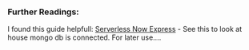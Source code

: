 


### Further Readings:
I found this guide helpfull:
[Serverless Now Express](https://medium.com/@bmikkelsen22/designing-a-serverless-express-js-api-using-zeit-now-6e52aa962235) - See this to look at house mongo db is connected. For later use....
